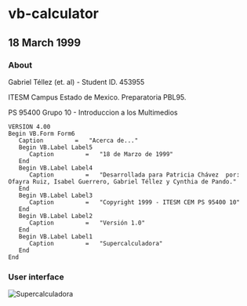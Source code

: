 # vb-calculator

## 18 March 1999

### About

Gabriel Téllez (et. al) - Student ID. 453955

ITESM Campus Estado de Mexico. Preparatoria PBL95.

PS 95400 Grupo 10 - Introduccion a los Multimedios




```VBA
VERSION 4.00
Begin VB.Form Form6 
   Caption         =   "Acerca de..."
   Begin VB.Label Label5 
      Caption         =   "18 de Marzo de 1999"
   End
   Begin VB.Label Label4 
      Caption         =   "Desarrollada para Patricia Chávez  por:    Ofayra Ruiz, Isabel Guerrero, Gabriel Téllez y Cynthia de Pando."
   End
   Begin VB.Label Label3 
      Caption         =   "Copyright 1999 - ITESM CEM PS 95400 10"
   End
   Begin VB.Label Label2 
      Caption         =   "Versión 1.0"
   End
   Begin VB.Label Label1 
      Caption         =   "Supercalculadora"
   End
End
```

### User interface
![Supercalculadora](http://www.gabrieltellez.mx/static/images/calc.JPG)
